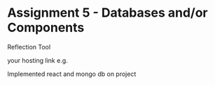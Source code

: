Assignment 5 - Databases and/or Components
===

Reflection Tool

your hosting link e.g. 

Implemented react and mongo db on project
